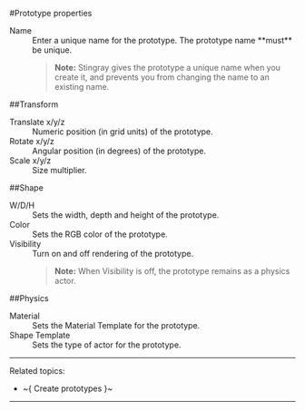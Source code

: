 ﻿#Prototype properties

<dl>

<dt>Name</dt>

<dd>Enter a unique name for the prototype. The prototype name **must** be unique.

  > **Note:** Stingray gives the prototype a unique name when you create it, and prevents you from changing the name to an existing name.

</dd>

</dl>

##Transform

<dl>

<dt>Translate x/y/z</dt>
<dd>Numeric position (in grid units) of the prototype.</dd>

<dt>Rotate x/y/z</dt>
<dd>Angular position (in degrees) of the prototype.</dd>

<dt>Scale x/y/z</dt>
<dd>Size multiplier.</dd>

##Shape

<dt>W/D/H</dt>
<dd>Sets the width, depth and height of the prototype.</dd>

<dt>Color<dt>
<dd>Sets the RGB color of the prototype.</dd>

<dt>Visibility</dt>
<dd>Turn on and off rendering of the prototype.

  > **Note:** When Visibility is off, the prototype remains as a physics actor.

</dd>

</dl>

##Physics

 <dl>
 <dt>Material</dt>
 <dd>Sets the Material Template for the prototype.</dd>

 <dt>Shape Template</dt>
 <dd>Sets the type of actor for the prototype.</dd>


</dl>

---
Related topics:
-	~{ Create prototypes }~
---
